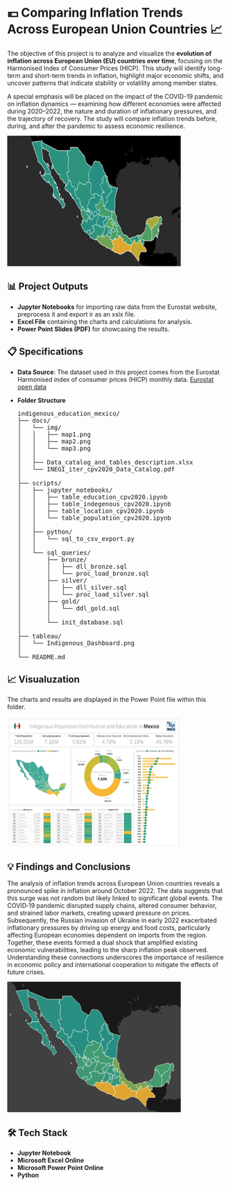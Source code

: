 # 💶 Comparing Inflation Trends Across European Union Countries 📈

The objective of this project is to analyze and visualize the **evolution of inflation across European Union (EU) 
countries over time**, focusing on the Harmonised Index of Consumer Prices (HICP). This study will identify long-term
and short-term trends in inflation, highlight major economic shifts, and uncover patterns that indicate stability or
volatility among member states.​

A special emphasis will be placed on the impact of the COVID-19 pandemic on inflation dynamics — examining how
different economies were affected during 2020–2022, the nature and duration of inflationary pressures, and the
trajectory of recovery. The study will compare inflation trends before, during, and after the pandemic to assess
economic resilience.

<img src="https://github.com/Maurici-oh/data_analyst_portfolio/blob/1de38015fb8c6a088af97fa75dc650fd0aedadb8/indigenous_education_mexico/docs/img/map2.png" alt="alt text" width="400" height="300">

## 📊 Project Outputs
* **Jupyter Notebooks** for importing raw data from the Eurostat website, preprocess it and export ir as an xslx file.
* **Excel File** containing the charts and calculations for analysis.
* **Power Point Slides (PDF)** for showcasing the results.

## 📋 Specifications

* **Data Source**: The dataset used in this project comes from the Eurostat Harmonised index of consumer prices (HICP) monthly data.
[Eurostat open data]([https://www.inegi.org.mx/datosabiertos/](https://ec.europa.eu/eurostat/en/))
  
* **Folder Structure**
  <pre>
  indigenous_education_mexico/  
  ├── docs/ 
  │   └── img/
  │   │   ├── map1.png
  │   │   ├── map2.png
  │   │   └── map3.png
  │   │ 
  │   ├── Data_catalog_and_tables_description.xlsx
  │   └── INEGI_iter_cpv2020_Data_Catalog.pdf
  │
  ├── scripts/
  │   ├── jupyter_notebooks/  
  │   │   ├── table_education_cpv2020.ipynb
  │   │   ├── table_indegenous_cpv2020.ipynb
  │   │   ├── table_location_cpv2020.ipynb
  │   │   └── table_population_cpv2020.ipynb
  │   │
  │   ├── python/ 
  │   │   └── sql_to_csv_export.py
  │   │
  │   └── sql_queries/ 
  │       ├── bronze/ 
  │       │   ├── dll_bronze.sql
  │       │   └── proc_load_bronze.sql
  │       ├── silver/ 
  │       │   ├── dll_silver.sql
  │       │   └── proc_load_silver.sql
  │       ├── gold/ 
  │       │   └── ddl_gold.sql
  │       │
  │       └── init_database.sql
  │
  ├── tableau/
  │   └── Indigenous_Dashboard.png
  │
  └── README.md
  </pre>

## 📈 Visualuzation 
The charts and results are displayed in the Power Point file within this folder.

<img src="https://github.com/Maurici-oh/data_analyst_portfolio/blob/8bfb7ec72cf114a7d12ed8a5fddefd6754dad3ec/indigenous_education_mexico/Tableau/Indigenous_Dashboard.png" alt="alt text" width="400" height="300">

## 💡 Findings and Conclusions
The analysis of inflation trends across European Union countries reveals a pronounced spike in inflation around October 2022. The data suggests 
that this surge was not random but likely linked to significant global events. The COVID‑19 pandemic disrupted supply chains, altered consumer 
behavior, and strained labor markets, creating upward pressure on prices. Subsequently, the Russian invasion of Ukraine in early 2022 exacerbated 
inflationary pressures by driving up energy and food costs, particularly affecting European economies dependent on imports from the region. Together, 
these events formed a dual shock that amplified existing economic vulnerabilities, leading to the sharp inflation peak observed. Understanding these 
connections underscores the importance of resilience in economic policy and international cooperation to mitigate the effects of future crises.

<img src="https://github.com/Maurici-oh/data_analyst_portfolio/blob/d702f69228991b618245b81071595504573cf833/indigenous_education_mexico/docs/img/map3.png" alt="alt text" width="400" height="300">


## 🛠️ Tech Stack

* **Jupyter Notebook**
* **Microsoft Excel Online**
* **Microsoft Power Point Online** 
* **Python**   


